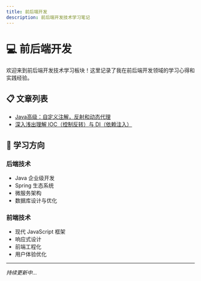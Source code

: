 ```yaml
---
title: 前后端开发
description: 前后端开发技术学习笔记
---
```


# 💻 前后端开发

欢迎来到前后端开发技术学习板块！这里记录了我在前后端开发领域的学习心得和实践经验。

## 📋 文章列表

- [Java高级：自定义注解，反射和动态代理](java高级：自定义注解，反射和动态代理.md)
- [深入浅出理解 IOC（控制反转）与 DI（依赖注入）](深入浅出理解%20IOC（控制反转）与%20DI（依赖注入）.md)

## 🎯 学习方向

### 后端技术
- Java 企业级开发
- Spring 生态系统
- 微服务架构
- 数据库设计与优化

### 前端技术
- 现代 JavaScript 框架
- 响应式设计
- 前端工程化
- 用户体验优化

---

*持续更新中...*